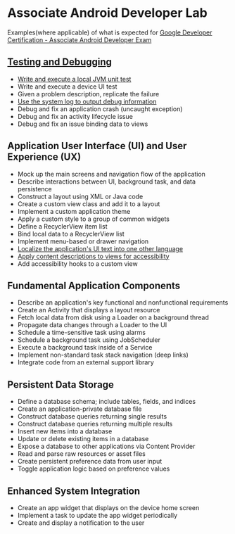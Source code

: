 # Associate Android Developer Lab

Examples(where applicable) of what is expected for [Google Developer Certification - Associate Android Developer Exam](https://www.udacity.com/google-certifications)

## [Testing and Debugging](./testing-debugging)
* [Write and execute a local JVM unit test](./testing-debugging/LocalTests)
* Write and execute a device UI test
* Given a problem description, replicate the failure
* [Use the system log to output debug information](./testing-debugging/SystemLog)
* Debug and fix an application crash (uncaught exception)
* Debug and fix an activity lifecycle issue
* Debug and fix an issue binding data to views

## Application User Interface (UI) and User Experience (UX)
* Mock up the main screens and navigation flow of the application
* Describe interactions between UI, background task, and data persistence
* Construct a layout using XML or Java code
* Create a custom view class and add it to a layout
* Implement a custom application theme
* Apply a custom style to a group of common widgets
* Define a RecyclerView item list
* Bind local data to a RecyclerView list
* Implement menu-based or drawer navigation
* [Localize the application's UI text into one other language](./ui-ux/LocalizedText)
* [Apply content descriptions to views for accessibility](./ui-ux/ContentDescription)
* Add accessibility hooks to a custom view

## Fundamental Application Components
* Describe an application's key functional and nonfunctional requirements
* Create an Activity that displays a layout resource
* Fetch local data from disk using a Loader on a background thread
* Propagate data changes through a Loader to the UI
* Schedule a time-sensitive task using alarms
* Schedule a background task using JobScheduler
* Execute a background task inside of a Service
* Implement non-standard task stack navigation (deep links)
* Integrate code from an external support library

## Persistent Data Storage
* Define a database schema; include tables, fields, and indices
* Create an application-private database file
* Construct database queries returning single results
* Construct database queries returning multiple results
* Insert new items into a database
* Update or delete existing items in a database
* Expose a database to other applications via Content Provider
* Read and parse raw resources or asset files
* Create persistent preference data from user input
* Toggle application logic based on preference values

## Enhanced System Integration
* Create an app widget that displays on the device home screen
* Implement a task to update the app widget periodically
* Create and display a notification to the user
